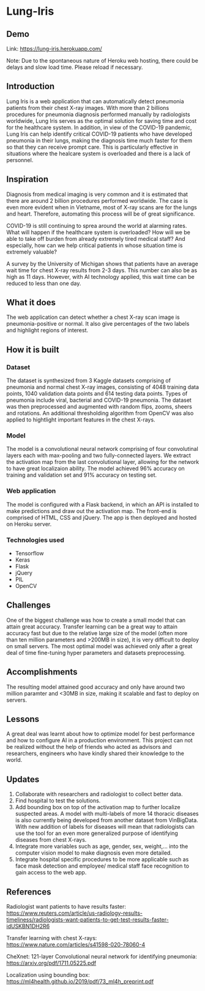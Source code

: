 # Lung-Iris


## Demo

Link: https://lung-iris.herokuapp.com/

Note: Due to the spontaneous nature of Heroku web hosting, there could be delays and slow load time. Please reload if necessary.

## Introduction

Lung Iris is a web application that can automatically detect pneumonia patients from their chest X-ray images. With more than 2 billions procedures for pneumonia diagnosis performed manually by radiologists worldwide, Lung Iris serves as the optimal solution for saving time and cost for the healthcare system. In addition, in view of the COVID-19 pandemic, Lung Iris can help identify critical COVID-19 patients who have developed pneumonia in their lungs, making the diagnosis time much faster for them so that they can receive prompt care. This is particularly effective in situations where the healcare system is overloaded and there is a lack of personnel.


## Inspiration


Diagnosis from medical imaging is very common and it is estimated that there are around 2 billion procedures performed worldwide. The case is even more evident when in Vietname, most of X-ray scans are for the lungs and heart. Therefore, automating this process will be of great significance.

COVID-19 is still continuing to sprea around the world at alarming rates. What will happen if the healthcare system is overloaded? How will we be able to take off burden from already extremely tired medical staff? And especially, how can we help critical patients in whose situation time is extremely valuable?


A survey by the University of Michigan shows that patients have an average wait time for chest X-ray results from 2-3 days. This number can also be as high as 11 days. However, with AI technology applied, this wait time can be reduced to less than one day.


## What it does

The web application can detect whether a chest X-ray scan image is pneumonia-positive or normal. It also give percentages of the two labels and highlight regions of interest.

## How it is built

### Dataset

The dataset is synthesized from 3 Kaggle datasets comprising of pneumonia and normal chest X-ray images, consisting of 4048 training data points, 1040 validation data points and 614 testing data points. Types of pneumonia include viral, bacterial and COVID-19 pneumonia. The dataset was then preprocessed and augmented with random flips, zooms, sheers and rotations. An additional thresholding algorithm from OpenCV was also applied to hightlight important features in the chest X-rays.

### Model

The model is a convolutional neural network comprising of four convolutinal layers each with max-pooling and two fully-connected layers. We extract the activation map from the last convolutional layer, allowing for the network to have great localizaion ability. The model achieved 96% accuracy on training and validation set and 91% accuracy on testing set.

### Web application

The model is configured with a Flask backend, in which an API is installed to make predictions and draw out the activation map. The front-end is comprised of HTML, CSS and jQuery. The app is then deployed and hosted on Heroku server. 


### Technologies used

- Tensorflow
- Keras
- Flask
- jQuery
- PIL
- OpenCV

## Challenges

One of the biggest challenge was how to create a small model that can attain great accuracy. Transfer learning can be a great way to attain accuracy fast but due to the relative large size of the model (often more than ten million parameters and >200MB in size), it is very difficult to deploy on small servers. The most optimal model was achieved only after a great deal of time fine-tuning hyper parameters and datasets preprocessing.

## Accomplishments

The resulting model attained good accuracy and only have around two million paramter and <30MB in size, making it scalable and fast to deploy on servers.

## Lessons

A great deal was learnt about how to optimize model for best performance and how to configure AI in a production environment. This project can not be realized without the help of friends who acted as advisors and researchers, engineers who have kindly shared their knowledge to the world. 

## Updates

1. Collaborate with researchers and radiologist to collect better data.
2. Find hospital to test the solutions.
3. Add bounding box on top of the activation map to further localize suspected areas. A model with multi-labels of more 14 thoracic diseases is also currently being developed from another dataset from VinBigData. With new addition of labels for diseases will mean that radiologists can use the tool for an even more generalized purpose of identifying diseases from chest X-rays. 
4. Integrate more variables such as age, gender, sex, weight,... into the computer vision model to make diagnosis even more detailed.
5. Integrate hospital specific procedures to be more applicable such as face mask detection and employee/ medical staff face recognition to gain access to the web app.

## References

Radiologist want patients to have results faster:
https://www.reuters.com/article/us-radiology-results-timeliness/radiologists-want-patients-to-get-test-results-faster-idUSKBN1DH2R6

Transfer learning with chest X-rays:
https://www.nature.com/articles/s41598-020-78060-4

CheXnet: 121-layer Convolutional neural network for identifying pneumonia:
https://arxiv.org/pdf/1711.05225.pdf

Localization using bounding box: 
https://ml4health.github.io/2019/pdf/73_ml4h_preprint.pdf








